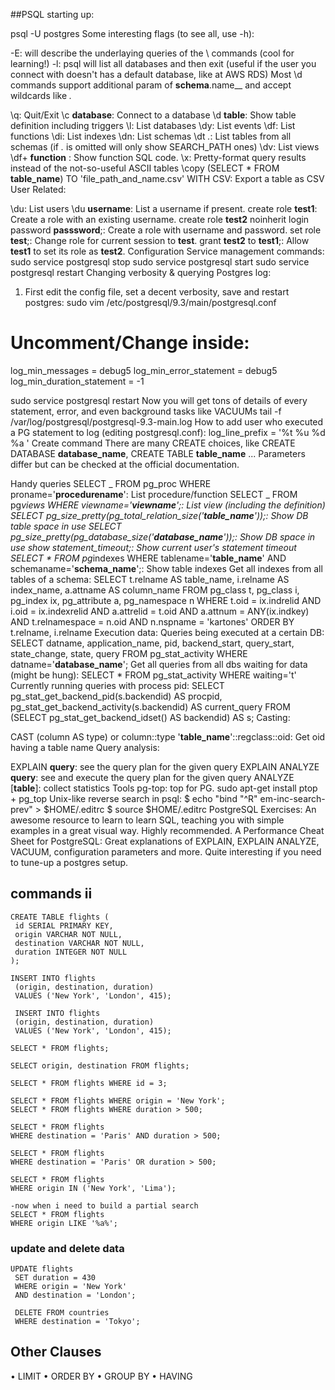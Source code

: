 ##PSQL
starting up:

psql -U postgres
Some interesting flags (to see all, use -h):

-E: will describe the underlaying queries of the \ commands (cool for learning!)
-l: psql will list all databases and then exit (useful if the user you connect with doesn't has a default database, like at AWS RDS)
Most \d commands support additional param of **schema**.name\_\_ and accept wildcards like _._

\q: Quit/Exit
\c **database**: Connect to a database
\d **table**: Show table definition including triggers
\l: List databases
\dy: List events
\df: List functions
\di: List indexes
\dn: List schemas
\dt _._: List tables from all schemas (if _._ is omitted will only show SEARCH_PATH ones)
\dv: List views
\df+ **function** : Show function SQL code.
\x: Pretty-format query results instead of the not-so-useful ASCII tables
\copy (SELECT \* FROM **table_name**) TO 'file_path_and_name.csv' WITH CSV: Export a table as CSV
User Related:

\du: List users
\du **username**: List a username if present.
create role **test1**: Create a role with an existing username.
create role **test2** noinherit login password **passsword**;: Create a role with username and password.
set role **test**;: Change role for current session to **test**.
grant **test2** to **test1**;: Allow **test1** to set its role as **test2**.
Configuration
Service management commands:
sudo service postgresql stop
sudo service postgresql start
sudo service postgresql restart
Changing verbosity & querying Postgres log:

1.  First edit the config file, set a decent verbosity, save and restart postgres:
    sudo vim /etc/postgresql/9.3/main/postgresql.conf

# Uncomment/Change inside:

log_min_messages = debug5
log_min_error_statement = debug5
log_min_duration_statement = -1

sudo service postgresql restart
Now you will get tons of details of every statement, error, and even background tasks like VACUUMs
tail -f /var/log/postgresql/postgresql-9.3-main.log
How to add user who executed a PG statement to log (editing postgresql.conf):
log_line_prefix = '%t %u %d %a '
Create command
There are many CREATE choices, like CREATE DATABASE **database_name**, CREATE TABLE **table_name** ... Parameters differ but can be checked at the official documentation.

Handy queries
SELECT _ FROM pg_proc WHERE proname='**procedurename**': List procedure/function
SELECT _ FROM pg*views WHERE viewname='**viewname**';: List view (including the definition)
SELECT pg_size_pretty(pg_total_relation_size('**table_name**'));: Show DB table space in use
SELECT pg_size_pretty(pg_database_size('**database_name**'));: Show DB space in use
show statement_timeout;: Show current user's statement timeout
SELECT * FROM pg*indexes WHERE tablename='**table_name**' AND schemaname='**schema_name**';: Show table indexes
Get all indexes from all tables of a schema:
SELECT
t.relname AS table_name,
i.relname AS index_name,
a.attname AS column_name
FROM
pg_class t,
pg_class i,
pg_index ix,
pg_attribute a,
pg_namespace n
WHERE
t.oid = ix.indrelid
AND i.oid = ix.indexrelid
AND a.attrelid = t.oid
AND a.attnum = ANY(ix.indkey)
AND t.relnamespace = n.oid
AND n.nspname = 'kartones'
ORDER BY
t.relname,
i.relname
Execution data:
Queries being executed at a certain DB:
SELECT datname, application_name, pid, backend_start, query_start, state_change, state, query
FROM pg_stat_activity
WHERE datname='**database_name**';
Get all queries from all dbs waiting for data (might be hung):
SELECT * FROM pg_stat_activity WHERE waiting='t'
Currently running queries with process pid:
SELECT pg_stat_get_backend_pid(s.backendid) AS procpid,
pg_stat_get_backend_activity(s.backendid) AS current_query
FROM (SELECT pg_stat_get_backend_idset() AS backendid) AS s;
Casting:

CAST (column AS type) or column::type
'**table_name**'::regclass::oid: Get oid having a table name
Query analysis:

EXPLAIN **query**: see the query plan for the given query
EXPLAIN ANALYZE **query**: see and execute the query plan for the given query
ANALYZE [__table__]: collect statistics
Tools
pg-top: top for PG. sudo apt-get install ptop + pg_top
Unix-like reverse search in psql:
$ echo "bind "^R" em-inc-search-prev" > $HOME/.editrc
$ source $HOME/.editrc
PostgreSQL Exercises: An awesome resource to learn to learn SQL, teaching you with simple examples in a great visual way. Highly recommended.
A Performance Cheat Sheet for PostgreSQL: Great explanations of EXPLAIN, EXPLAIN ANALYZE, VACUUM, configuration parameters and more. Quite interesting if you need to tune-up a postgres setup.

## commands ii

```
CREATE TABLE flights (
 id SERIAL PRIMARY KEY,
 origin VARCHAR NOT NULL,
 destination VARCHAR NOT NULL,
 duration INTEGER NOT NULL
);

INSERT INTO flights
 (origin, destination, duration)
 VALUES ('New York', 'London', 415);

 INSERT INTO flights
 (origin, destination, duration)
 VALUES ('New York', 'London', 415);

SELECT * FROM flights;

SELECT origin, destination FROM flights;

SELECT * FROM flights WHERE id = 3;

SELECT * FROM flights WHERE origin = 'New York';
SELECT * FROM flights WHERE duration > 500;

SELECT * FROM flights
WHERE destination = 'Paris' AND duration > 500;

SELECT * FROM flights
WHERE destination = 'Paris' OR duration > 500;

SELECT * FROM flights
WHERE origin IN ('New York', 'Lima');

-now when i need to build a partial search
SELECT * FROM flights
WHERE origin LIKE '%a%';
```

### update and delete data

```
UPDATE flights
 SET duration = 430
 WHERE origin = 'New York'
 AND destination = 'London';

 DELETE FROM countries
 WHERE destination = 'Tokyo';
```

## Other Clauses

• LIMIT
• ORDER BY
• GROUP BY
• HAVING
